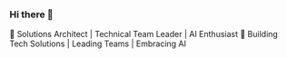 ### Hi there 👋
🚀 Solutions Architect | Technical Team Leader | AI Enthusiast
🌟 Building Tech Solutions | Leading Teams | Embracing AI
<!--
**csarsnchz/csarsnchz** is a ✨ _special_ ✨ repository because its `README.md` (this file) appears on your GitHub profile.

Here are some ideas to get you started:

- 🔭 I’m currently working on ...
- 🌱 NextJS. NestJS.
- 👯 CRM and ERP for SaaS company
- 🤔 I’m looking for help with ...
- 💬 Ask me about ...
- 📫 How to reach me: ...
- 😄 Pronouns: ...
- ⚡ Fun fact: ...
-->

